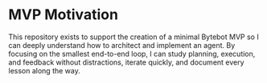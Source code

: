 # MVP Motivation

This repository exists to support the creation of a minimal Bytebot MVP so I can deeply understand how to architect and implement an agent. By focusing on the smallest end-to-end loop, I can study planning, execution, and feedback without distractions, iterate quickly, and document every lesson along the way.
